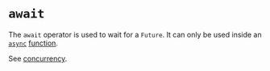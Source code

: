 # `await`

The `await` operator is used to wait for a `Future`. It can only be used inside an [`async`][keyword-async] [function][concept-functions].

See [concurrency][concept-concurrency].

[concept-concurrency]: ../info/concurrency.md
[concept-functions]: ../../../../reference/concepts/functions.md
[keyword-async]: ./async.md
